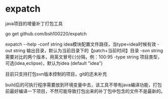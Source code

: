 # expatch
java项目的增量补丁打包工具

go get github.com/bsh100220/expatch

expatch --help
 -conf string
        idea模块配置文件路径，当type=idea时候有效
 -out string
        输出目录，默认为当前目录下的【patch+当前时间】目录
 -svn string
        需要对比的两个版本，用英文冒号(:)分隔，例：100:95
 -type string
        项目类型，可选(idea,eclipse)，默认为idea (default "idea")

目前只支持打包svn版本控制的项目，git的还未补充

build后的可执行程序需要放到环境变量中去，该工具不带有java编译功能，打包前最好编译一下项目，不然可能导致打包出来的补丁包中包含的文件不是最新的。
